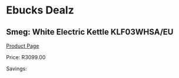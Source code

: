 
# Ebucks Dealz
## Smeg: White Electric Kettle KLF03WHSA/EU
[Product Page](https://www.ebucks.com/web/shop/productSelected.do?prodId=1151177878&catId=1196428103)

Price: R3099.00

Savings: 


	